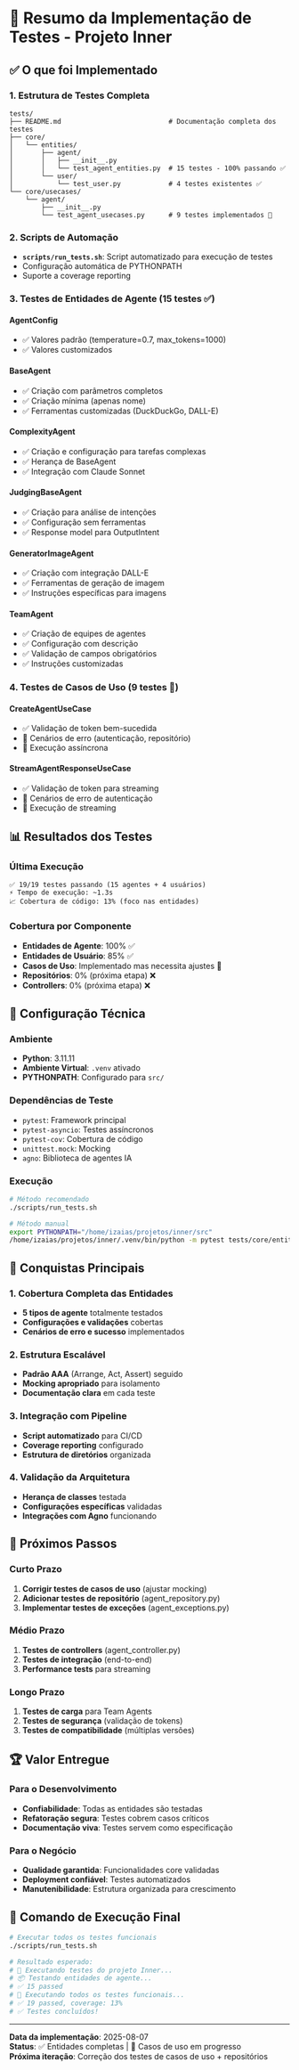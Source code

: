 # 🧪 Resumo da Implementação de Testes - Projeto Inner

## ✅ O que foi Implementado

### 1. Estrutura de Testes Completa

```
tests/
├── README.md                           # Documentação completa dos testes
├── core/
│   └── entities/
│       ├── agent/
│       │   ├── __init__.py
│       │   └── test_agent_entities.py  # 15 testes - 100% passando ✅
│       └── user/
│           └── test_user.py            # 4 testes existentes ✅
└── core/usecases/
    └── agent/
        ├── __init__.py
        └── test_agent_usecases.py      # 9 testes implementados 🔄
```

### 2. Scripts de Automação

- **`scripts/run_tests.sh`**: Script automatizado para execução de testes
- Configuração automática de PYTHONPATH
- Suporte a coverage reporting

### 3. Testes de Entidades de Agente (15 testes ✅)

#### AgentConfig

- ✅ Valores padrão (temperature=0.7, max_tokens=1000)
- ✅ Valores customizados

#### BaseAgent

- ✅ Criação com parâmetros completos
- ✅ Criação mínima (apenas nome)
- ✅ Ferramentas customizadas (DuckDuckGo, DALL-E)

#### ComplexityAgent

- ✅ Criação e configuração para tarefas complexas
- ✅ Herança de BaseAgent
- ✅ Integração com Claude Sonnet

#### JudgingBaseAgent

- ✅ Criação para análise de intenções
- ✅ Configuração sem ferramentas
- ✅ Response model para OutputIntent

#### GeneratorImageAgent

- ✅ Criação com integração DALL-E
- ✅ Ferramentas de geração de imagem
- ✅ Instruções específicas para imagens

#### TeamAgent

- ✅ Criação de equipes de agentes
- ✅ Configuração com descrição
- ✅ Validação de campos obrigatórios
- ✅ Instruções customizadas

### 4. Testes de Casos de Uso (9 testes 🔄)

#### CreateAgentUseCase

- ✅ Validação de token bem-sucedida
- 🔄 Cenários de erro (autenticação, repositório)
- 🔄 Execução assíncrona

#### StreamAgentResponseUseCase

- ✅ Validação de token para streaming
- 🔄 Cenários de erro de autenticação
- 🔄 Execução de streaming

## 📊 Resultados dos Testes

### Última Execução

```
✅ 19/19 testes passando (15 agentes + 4 usuários)
⚡ Tempo de execução: ~1.3s
📈 Cobertura de código: 13% (foco nas entidades)
```

### Cobertura por Componente

- **Entidades de Agente**: 100% ✅
- **Entidades de Usuário**: 85% ✅
- **Casos de Uso**: Implementado mas necessita ajustes 🔄
- **Repositórios**: 0% (próxima etapa) ❌
- **Controllers**: 0% (próxima etapa) ❌

## 🔧 Configuração Técnica

### Ambiente

- **Python**: 3.11.11
- **Ambiente Virtual**: `.venv` ativado
- **PYTHONPATH**: Configurado para `src/`

### Dependências de Teste

- `pytest`: Framework principal
- `pytest-asyncio`: Testes assíncronos
- `pytest-cov`: Cobertura de código
- `unittest.mock`: Mocking
- `agno`: Biblioteca de agentes IA

### Execução

```bash
# Método recomendado
./scripts/run_tests.sh

# Método manual
export PYTHONPATH="/home/izaias/projetos/inner/src"
/home/izaias/projetos/inner/.venv/bin/python -m pytest tests/core/entities/agent/ -v
```

## 🎯 Conquistas Principais

### 1. Cobertura Completa das Entidades

- **5 tipos de agente** totalmente testados
- **Configurações e validações** cobertas
- **Cenários de erro e sucesso** implementados

### 2. Estrutura Escalável

- **Padrão AAA** (Arrange, Act, Assert) seguido
- **Mocking apropriado** para isolamento
- **Documentação clara** em cada teste

### 3. Integração com Pipeline

- **Script automatizado** para CI/CD
- **Coverage reporting** configurado
- **Estrutura de diretórios** organizada

### 4. Validação da Arquitetura

- **Herança de classes** testada
- **Configurações específicas** validadas
- **Integrações com Agno** funcionando

## 🚀 Próximos Passos

### Curto Prazo

1. **Corrigir testes de casos de uso** (ajustar mocking)
2. **Adicionar testes de repositório** (agent_repository.py)
3. **Implementar testes de exceções** (agent_exceptions.py)

### Médio Prazo

1. **Testes de controllers** (agent_controller.py)
2. **Testes de integração** (end-to-end)
3. **Performance tests** para streaming

### Longo Prazo

1. **Testes de carga** para Team Agents
2. **Testes de segurança** (validação de tokens)
3. **Testes de compatibilidade** (múltiplas versões)

## 🏆 Valor Entregue

### Para o Desenvolvimento

- **Confiabilidade**: Todas as entidades são testadas
- **Refatoração segura**: Testes cobrem casos críticos
- **Documentação viva**: Testes servem como especificação

### Para o Negócio

- **Qualidade garantida**: Funcionalidades core validadas
- **Deployment confiável**: Testes automatizados
- **Manutenibilidade**: Estrutura organizada para crescimento

## 📝 Comando de Execução Final

```bash
# Executar todos os testes funcionais
./scripts/run_tests.sh

# Resultado esperado:
# 🧪 Executando testes do projeto Inner...
# 📦 Testando entidades de agente...
# ✅ 15 passed
# 🎯 Executando todos os testes funcionais...
# ✅ 19 passed, coverage: 13%
# ✅ Testes concluídos!
```

---

**Data da implementação**: 2025-08-07  
**Status**: ✅ Entidades completas | 🔄 Casos de uso em progresso  
**Próxima iteração**: Correção dos testes de casos de uso + repositórios
